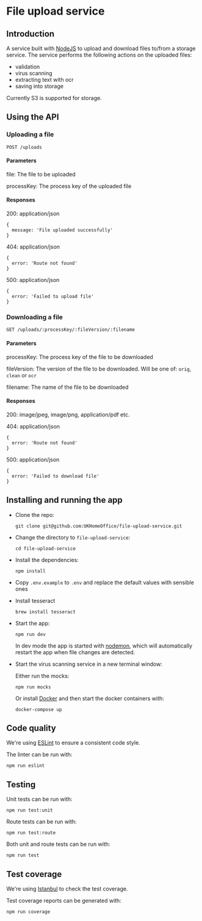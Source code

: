 # File upload service

## Introduction

A service built with [NodeJS](https://nodejs.org) to upload and download files to/from a storage service. The service performs the following actions on the uploaded files:

- validation
- virus scanning
- extracting text with ocr
- saving into storage

Currently S3 is supported for storage.

## Using the API

### Uploading a file

```
POST /uploads
```

#### Parameters

file: The file to be uploaded

processKey: The process key of the uploaded file

#### Responses

200: application/json

```
{
  message: 'File uploaded successfully'
}
```

404: application/json

```
{
  error: 'Route not found'
}
```

500: application/json

```
{
  error: 'Failed to upload file'
}
```

### Downloading a file

```
GET /uploads/:processKey/:fileVersion/:filename
```

#### Parameters

processKey: The process key of the file to be downloaded

fileVersion: The version of the file to be downloaded. Will be one of: `orig`, `clean` or `ocr`

filename: The name of the file to be downloaded

#### Responses

200: image/jpeg, image/png, application/pdf etc.

404: application/json

```
{
  error: 'Route not found'
}
```

500: application/json

```
{
  error: 'Failed to download file'
}
```

## Installing and running the app

- Clone the repo:

  ```
  git clone git@github.com:UKHomeOffice/file-upload-service.git
  ```

- Change the directory to `file-upload-service`:

  ```
  cd file-upload-service
  ```

- Install the dependencies:

  ```
  npm install
  ```

- Copy `.env.example` to `.env` and replace the default values with sensible ones

- Install tesseract

  ```
  brew install tesseract
  ```

- Start the app:

  ```
  npm run dev
  ```

  In dev mode the app is started with [nodemon](https://www.npmjs.com/package/nodemon), which will automatically restart the app when file changes are detected.

- Start the virus scanning service in a new terminal window:

  Either run the mocks:

  ```
  npm run mocks
  ```

  Or install [Docker](https://www.docker.com) and then start the docker containers with:

  ```
  docker-compose up
  ```

## Code quality

We're using [ESLint](https://eslint.org) to ensure a consistent code style.

The linter can be run with:

```
npm run eslint
````

## Testing

Unit tests can be run with:

```
npm run test:unit
```

Route tests can be run with:

```
npm run test:route
```

Both unit and route tests can be run with:

```
npm run test
```

## Test coverage

We're using [Istanbul](https://istanbul.js.org) to check the test coverage.

Test coverage reports can be generated with:

```
npm run coverage
```

